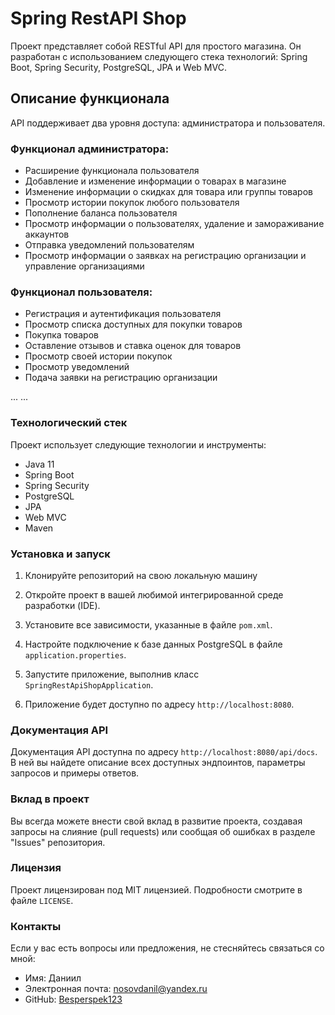 # Spring RestAPI Shop

Проект представляет собой RESTful API для простого магазина. Он разработан с использованием следующего стека технологий: Spring Boot, Spring Security, PostgreSQL, JPA и Web MVC.

## Описание функционала

API поддерживает два уровня доступа: администратора и пользователя.

### Функционал администратора:
- Расширение функционала пользователя
- Добавление и изменение информации о товарах в магазине
- Изменение информации о скидках для товара или группы товаров
- Просмотр истории покупок любого пользователя
- Пополнение баланса пользователя
- Просмотр информации о пользователях, удаление и замораживание аккаунтов
- Отправка уведомлений пользователям
- Просмотр информации о заявках на регистрацию организации и управление организациями

### Функционал пользователя:
- Регистрация и аутентификация пользователя
- Просмотр списка доступных для покупки товаров
- Покупка товаров
- Оставление отзывов и ставка оценок для товаров
- Просмотр своей истории покупок
- Просмотр уведомлений
- Подача заявки на регистрацию организации

...
...

### Технологический стек
Проект использует следующие технологии и инструменты:

- Java 11
- Spring Boot
- Spring Security
- PostgreSQL
- JPA
- Web MVC
- Maven

### Установка и запуск

1. Клонируйте репозиторий на свою локальную машину

2. Откройте проект в вашей любимой интегрированной среде разработки (IDE).

3. Установите все зависимости, указанные в файле `pom.xml`.

4. Настройте подключение к базе данных PostgreSQL в файле `application.properties`.

5. Запустите приложение, выполнив класс `SpringRestApiShopApplication`.

6. Приложение будет доступно по адресу `http://localhost:8080`.

### Документация API
Документация API доступна по адресу `http://localhost:8080/api/docs`. В ней вы найдете описание всех доступных эндпоинтов, параметры запросов и примеры ответов.

### Вклад в проект
Вы всегда можете внести свой вклад в развитие проекта, создавая запросы на слияние (pull requests) или сообщая об ошибках в разделе "Issues" репозитория.

### Лицензия
Проект лицензирован под MIT лицензией. Подробности смотрите в файле `LICENSE`.

### Контакты
Если у вас есть вопросы или предложения, не стесняйтесь связаться со мной:

- Имя: Даниил
- Электронная почта: nosovdanil@yandex.ru
- GitHub: [Besperspek123](https://github.com/Besperspek123)

